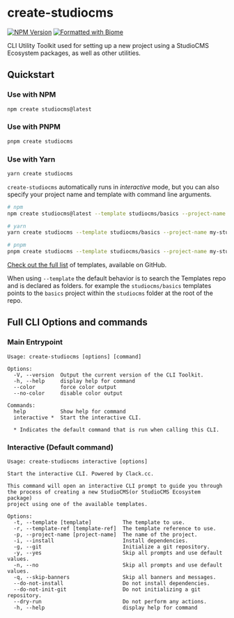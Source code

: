 # create-studiocms

[![NPM Version](https://img.shields.io/npm/v/create-studiocms?style=for-the-badge&logo=npm)](https://npm.im/create-studiocms)
[![Formatted with Biome](https://img.shields.io/badge/Formatted_with-Biome-60a5fa?style=for-the-badge&logo=biome)](https://biomejs.dev/)

CLI Utility Toolkit used for setting up a new project using a StudioCMS Ecosystem packages, as well as other utilities.

## Quickstart

### Use with NPM

```sh
npm create studiocms@latest
```

### Use with PNPM

```sh
pnpm create studiocms
```

### Use with Yarn

```sh
yarn create studiocms
```

`create-studiocms` automatically runs in _interactive_ mode, but you can also specify your project name and template with command line arguments.

```sh
# npm
npm create studiocms@latest --template studiocms/basics --project-name my-studiocms-project

# yarn
yarn create studiocms --template studiocms/basics --project-name my-studiocms-project

# pnpm
pnpm create studiocms --template studiocms/basics --project-name my-studiocms-project
```

[Check out the full list][templates] of templates, available on GitHub.

When using `--template` the default behavior is to search the Templates repo and is declared as folders. for example the `studiocms/basics` templates points to the `basics` project within the `studiocms` folder at the root of the repo.

## Full CLI Options and commands

### Main Entrypoint

```log
Usage: create-studiocms [options] [command]

Options:
  -V, --version  Output the current version of the CLI Toolkit.
  -h, --help     display help for command
  --color        force color output
  --no-color     disable color output

Commands:
  help           Show help for command
  interactive *  Start the interactive CLI.

  * Indicates the default command that is run when calling this CLI.
```

### Interactive (Default command)

```log
Usage: create-studiocms interactive [options]

Start the interactive CLI. Powered by Clack.cc.

This command will open an interactive CLI prompt to guide you through
the process of creating a new StudioCMS(or StudioCMS Ecosystem package)
project using one of the available templates.

Options:
  -t, --template [template]          The template to use.
  -r, --template-ref [template-ref]  The template reference to use.
  -p, --project-name [project-name]  The name of the project.
  -i, --install                      Install dependencies.
  -g, --git                          Initialize a git repository.
  -y, --yes                          Skip all prompts and use default values.
  -n, --no                           Skip all prompts and use default values.
  -q, --skip-banners                 Skip all banners and messages.
  --do-not-install                   Do not install dependencies.
  --do-not-init-git                  Do not initializing a git repository.
  --dry-run                          Do not perform any actions.
  -h, --help                         display help for command
```

[templates]: https://github.com/withstudiocms/templates